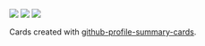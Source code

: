 ![](http://github-profile-summary-cards.vercel.app/api/cards/profile-details?username=TornaxO7&theme=tokyonight) 
![](http://github-profile-summary-cards.vercel.app/api/cards/repos-per-language?username=TornaxO7&theme=tokyonight)
![](http://github-profile-summary-cards.vercel.app/api/cards/stats?username=TornaxO7&theme=tokyonight) 

Cards created with [github-profile-summary-cards](https://github-profile-summary-cards.vercel.app/demo.html).
